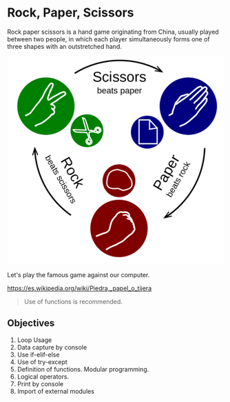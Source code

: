 # Rock, Paper, Scissors
Rock paper scissors is a hand game originating from China, usually played between two people, in which each player simultaneously forms one of three shapes with an outstretched hand.
<p align="center">
    <img src="https://github.com/RealXun/Rock_Paper_Scissors/blob/main/Resources/Cover.png">

Let's play the famous game against our computer.

https://es.wikipedia.org/wiki/Piedra,_papel_o_tijera

> Use of functions is recommended.

## Objectives
1. Loop Usage
2. Data capture by console
3. Use if-elif-else
4. Use of try-except
5. Definition of functions. Modular programming.
6. Logical operators.
7. Print by console
8. Import of external modules
